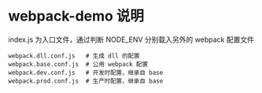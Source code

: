 # webpack-demo 说明

index.js 为入口文件，通过判断 NODE_ENV 分别载入另外的 webpack 配置文件

```
webpack.dll.conf.js   # 生成 dll 的配置
webpack.base.conf.js  # 公用 webpack 配置
webpack.dev.conf.js   # 开发时配置，继承自 base
webpack.prod.conf.js  # 生产时配置，继承自 base
```
